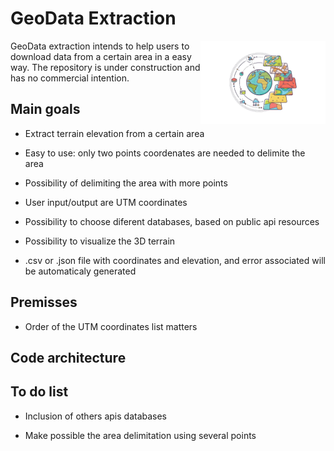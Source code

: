# GeoData Extraction

<img align="right" width= 200 src="figures/logo.webp">

GeoData extraction intends to help users to download data from a certain area in a easy way. The repository is under construction and has no commercial intention.



## Main goals
- Extract terrain elevation from a certain area

- Easy  to use: only two points coordenates are needed to delimite the area

- Possibility of delimiting the area with more points

- User input/output are UTM coordinates

- Possibility to choose diferent databases, based on public api resources

- Possibility to visualize the 3D terrain

- .csv or .json file with coordinates and elevation, and error associated will be automaticaly generated

## Premisses
- Order of the UTM coordinates list matters

## Code architecture


## To do list
- Inclusion of others apis databases

- Make possible the area delimitation using several points
